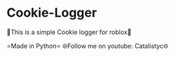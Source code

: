 # Cookie-Logger
💎This is a simple Cookie logger for roblox💎

⭐Made in Python⭐
🌐Follow me on youtube: Catalistyc🌐
